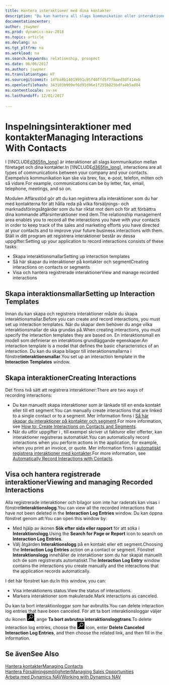 ```yaml
---
title: Hantera interaktioner med dina kontakter
description: "Du kan hantera all slags kommunikation eller interaktioner mellan ditt företag och kontakterna, till exempel för brev, telefonsamtal, sammanträden och så vidare."
documentationcenter: 
author: jswymer
ms.prod: dynamics-nav-2018
ms.topic: article
ms.devlang: na
ms.tgt_pltfrm: na
ms.workload: na
ms.search.keywords: relationship, prospect
ms.date: 06/06/2017
ms.author: jswymer
ms.translationtype: HT
ms.sourcegitcommit: 1dfba8b14019991c95f40ffd5f7fbaed5df414eb
ms.openlocfilehash: 343103b909ef6d91d96e1f255b825bdfa4b5ad84
ms.contentlocale: sv-se
ms.lasthandoff: 12/01/2017

---
```

# <a name="managing-interactions-with-contacts"></a><span data-ttu-id="34e43-103">Inspelningsinteraktioner med kontakter</span><span class="sxs-lookup"><span data-stu-id="34e43-103">Managing Interactions With Contacts</span></span>
<span data-ttu-id="34e43-104">I [!INCLUDE[d365fin_long](includes/d365fin_long_md.md)] är interaktioner all slags kommunikation mellan företaget och dina kontakter.</span><span class="sxs-lookup"><span data-stu-id="34e43-104">In [!INCLUDE[d365fin_long](includes/d365fin_long_md.md)], interactions are all types of communications between your company and your contacts.</span></span> <span data-ttu-id="34e43-105">Exempelvis kommunikation kan ske via brev, fax, e-post, telefon, möten och så vidare.</span><span class="sxs-lookup"><span data-stu-id="34e43-105">For example, communications can be by letter, fax, email, telephone, meetings, and so on.</span></span>

<span data-ttu-id="34e43-106">Modulen Affärsstöd gör att du kan registrera alla interaktioner som du har med kontakterna för att hålla reda på vilka försäljnings- och marknadsföringsåtgärder som du har riktat mot dem och för att förbättra dina kommande affärsinteraktioner med dem.</span><span class="sxs-lookup"><span data-stu-id="34e43-106">The relationship management area enables you to record all the interactions you have with your contacts in order to keep track of the sales and marketing efforts you have directed at your contacts and to improve your future business interactions with them.</span></span> <span data-ttu-id="34e43-107">Ställ in ditt program att registrera interaktioner består av dessa uppgifter:</span><span class="sxs-lookup"><span data-stu-id="34e43-107">Setting up your application to record interactions consists of these tasks:</span></span>

* <span data-ttu-id="34e43-108">Skapa interaktionsmallar</span><span class="sxs-lookup"><span data-stu-id="34e43-108">Setting up interaction templates</span></span>  
* <span data-ttu-id="34e43-109">Så här skapar du interaktioner på kontakter och segment</span><span class="sxs-lookup"><span data-stu-id="34e43-109">Creating interactions on contacts or segments</span></span>  
* <span data-ttu-id="34e43-110">Visa och hantera registrerade interaktioner</span><span class="sxs-lookup"><span data-stu-id="34e43-110">View and manage recorded interactions</span></span>  

##  <a name="setting-up-interaction-templates"></a><span data-ttu-id="34e43-111">Skapa interaktionsmallar</span><span class="sxs-lookup"><span data-stu-id="34e43-111">Setting up Interaction Templates</span></span>
<span data-ttu-id="34e43-112">Innan du kan skapa och registrera interaktioner måste du skapa interaktionsmallar.</span><span class="sxs-lookup"><span data-stu-id="34e43-112">Before you can create and record interactions, you must set up interaction templates.</span></span> <span data-ttu-id="34e43-113">När du skapar dem behöver du ange vilka interaktionsmallar de ska grundas på.</span><span class="sxs-lookup"><span data-stu-id="34e43-113">When creating interactions, you must specify the interaction templates they are based on.</span></span> <span data-ttu-id="34e43-114">En interaktionsmall en modell som definierar en interaktions grundläggande egenskaper.</span><span class="sxs-lookup"><span data-stu-id="34e43-114">An interaction template is a model that defines the basic characteristics of an interaction.</span></span>
<span data-ttu-id="34e43-115">Du kan du skapa bilagor till interaktionsmallarna i fönstret**interaktionsmallar**.</span><span class="sxs-lookup"><span data-stu-id="34e43-115">You set up an interaction template in the **Interaction Templates** window.</span></span>  

## <a name="creating-interactions"></a><span data-ttu-id="34e43-116">Skapa interaktioner</span><span class="sxs-lookup"><span data-stu-id="34e43-116">Creating Interactions</span></span>
<span data-ttu-id="34e43-117">Det finns två sätt att registrera interaktioner:</span><span class="sxs-lookup"><span data-stu-id="34e43-117">There are two ways of recording interactions:</span></span>

* <span data-ttu-id="34e43-118">Du kan manuellt skapa interaktioner som är länkade till en enda kontakt eller till ett segment.</span><span class="sxs-lookup"><span data-stu-id="34e43-118">You can manually create interactions that are linked to a single contact or to a segment.</span></span> <span data-ttu-id="34e43-119">Mer information finns i [Så här skapar du interaktioner på kontakter och segment](marketing-how-create-interactions.md).</span><span class="sxs-lookup"><span data-stu-id="34e43-119">For more information, see [How to: Create Interactions on Contacts and Segments](marketing-how-create-interactions.md).</span></span>  
* <span data-ttu-id="34e43-120">När du utför uppgifter i , till exempel skriver ut fakturor eller offerter, kan interaktioner registreras automatiskt.</span><span class="sxs-lookup"><span data-stu-id="34e43-120">You can automatically record interactions when you perform actions in the application, for example, when you print an invoice, or quote.</span></span> <span data-ttu-id="34e43-121">Mer information finns i [automatiskt registrera interaktioner med kontakter](marketing-auto-record-interactions.md).</span><span class="sxs-lookup"><span data-stu-id="34e43-121">For more information, see [Automatically Record Interactions with Contacts](marketing-auto-record-interactions.md).</span></span>

## <a name="viewing-and-managing-recorded-interactions"></a><span data-ttu-id="34e43-122">Visa och hantera registrerade interaktioner</span><span class="sxs-lookup"><span data-stu-id="34e43-122">Viewing and managing Recorded Interactions</span></span>
<span data-ttu-id="34e43-123">Alla registrerade interaktioner och bilagor som inte har raderats kan visas i fönstret**Interaktionslogg**.</span><span class="sxs-lookup"><span data-stu-id="34e43-123">You can view all the recorded interactions that have not been deleted in the **Interaction Log Entries** window.</span></span> <span data-ttu-id="34e43-124">Du kan öppna fönstret genom att:</span><span class="sxs-lookup"><span data-stu-id="34e43-124">You can open this window by:</span></span>

* <span data-ttu-id="34e43-125">Med hjälp av ikonen **Sök efter sida eller rapport** för att söka i **Interaktionslogg**.</span><span class="sxs-lookup"><span data-stu-id="34e43-125">Using the **Search for Page or Report** icon to search on **Interaction Log Entries**.</span></span>
* <span data-ttu-id="34e43-126">Välj åtgärden **Interaktionslogg** på en kontakt eller ett segment.</span><span class="sxs-lookup"><span data-stu-id="34e43-126">Choosing the **Interaction Log Entries** action on a contact or segment.</span></span>
  <span data-ttu-id="34e43-127">Fönstret **Interaktionslogg** innehåller de interaktioner som du har skapat manuellt och de som registrerats automatiskt.</span><span class="sxs-lookup"><span data-stu-id="34e43-127">The **Interaction Log Entry** window contains the interactions you create manually and the interactions that the application records automatically.</span></span>

<span data-ttu-id="34e43-128">I det här fönstret kan du:</span><span class="sxs-lookup"><span data-stu-id="34e43-128">In this window, you can:</span></span>

* <span data-ttu-id="34e43-129">Visa interaktionens status.</span><span class="sxs-lookup"><span data-stu-id="34e43-129">View the status of interactions.</span></span>
* <span data-ttu-id="34e43-130">Markera interaktioner som makulerade.</span><span class="sxs-lookup"><span data-stu-id="34e43-130">Mark interactions as canceled.</span></span>

<span data-ttu-id="34e43-131">Du kan ta bort interaktionloggar som har avbrutits.</span><span class="sxs-lookup"><span data-stu-id="34e43-131">You can delete interaction log entries that have been canceled.</span></span> <span data-ttu-id="34e43-132">För att ta bort interaktionsloggar väljer du ikonen ![Sök efter sida eller rapport](media/ui-search/search_small.png "ikonen Sök efter sida eller rapport"), ange **Ta bort avbrutna interaktionsloggtrans**.</span><span class="sxs-lookup"><span data-stu-id="34e43-132">To delete interaction log entries, choose the ![Search for Page or Report](media/ui-search/search_small.png "Search for Page or Report icon") icon, enter **Delete Canceled Interaction Log Entries**, and then choose the related link, and then fill in the information.</span></span>

## <a name="see-also"></a><span data-ttu-id="34e43-133">Se även</span><span class="sxs-lookup"><span data-stu-id="34e43-133">See Also</span></span>
[<span data-ttu-id="34e43-134">Hantera kontakter</span><span class="sxs-lookup"><span data-stu-id="34e43-134">Managing Contacts</span></span>](marketing-contacts.md)  
[<span data-ttu-id="34e43-135">Hantera Försäljningsmöjligheter</span><span class="sxs-lookup"><span data-stu-id="34e43-135">Managing Sales Opportunities</span></span>](marketing-manage-sales-opportunities.md)  
[<span data-ttu-id="34e43-136">Arbeta med Dynamics NAV</span><span class="sxs-lookup"><span data-stu-id="34e43-136">Working with Dynamics NAV</span></span>](ui-work-product.md)  

